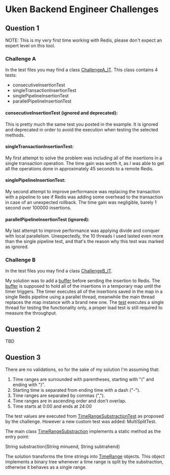 # Uken Backend Engineer Challenges

## Question 1

NOTE: This is my very first time working with Redis, please don't expect an expert level on this tool.

### Challenge A

In the test files you may find a class [ChallengeA_IT](src/test/java/com/uken/rockfield/question1/ChallengeA_IT.java). 
This class contains 4 tests:
- consecutiveInsertionTest
- singleTransactionInsertionTest
- singlePipelineInsertionTest
- parallelPipelineInsertionTest

#### consecutiveInsertionTest (ignored and deprecated): 
This is pretty much the same test you posted in the example. 
It is ignored and deprecated in order to avoid the execution when testing the selected methods.

#### singleTransactionInsertionTest: 
My first attempt to solve the problem was including all of the insertions in a single transaction operation. 
The time gain was worth it, as I was able to get all the operations done in approximately 45 seconds to a remote Redis.

#### singlePipelineInsertionTest: 
My second attempt to improve performance was replacing the transaction with a pipeline to see if Redis was adding some overhead to the transaction in case of an unexpected rollback. 
The time gain was negligible, barely 1 second over 100000 insertions.

#### parallelPipelineInsertionTest (ignored): 
My last attempt to improve performance was applying divide and conquer with local parallelism.
Unexpectedly, the 10 threads I used lasted even more than the single pipeline test, and that's the reason why this test was marked as ignored.

### Challenge B

In the test files you may find a class [ChallengeB_IT](src/test/java/com/uken/rockfield/question1/ChallengeB_IT.java). 

My solution was to add a [buffer](src/main/java/com/uken/rockfield/question1/RedisBuffer.java) before sending the insertion to Redis. 
The [buffer](src/main/java/com/uken/rockfield/question1/RedisBuffer.java) is supposed to hold all of the insertions in a temporary map until the timer triggers.
The timer executes all of the insertions saved in the map in a single Redis pipeline using a parallel thread, meanwhile the main thread replaces the map instance with a brand new one.
The [test](src/test/java/com/uken/rockfield/question1/ChallengeB_IT.java) executes a single thread for testing the functionality only, a proper load test is still required to measure the throughput.

## Question 2

TBD

## Question 3

There are no validations, so for the sake of my solution I'm assuming that:
1. Time ranges are surrounded with parentheses, starting with "(" and ending with ")".
2. Starting time is separated from ending time with a dash ("-").
3. Time ranges are separated by commas (",").
4. Time ranges are in ascending order and don't overlap.
5. Time starts at 0:00 and ends at 24:00

The test values are executed from [TimeRangeSubstractionTest](src/test/java/com/uken/rockfield/question3/TimeRangeSubstractionTest.java) as proposed by the challenge. However a new custom test was added: MultiSplitTest.

The main class [TimeRangeSubstraction](src/main/java/com/uken/rockfield/question3/TimeRangeSubstraction.java) implements a static method as the entry point:

String substraction(String minuend, String subtrahend)

The solution transforms the time strings into [TimeRange](src/main/java/com/uken/rockfield/question3/TimeRange.java) objects. This object implements a binary tree whenever a time range is split by the substraction, otherwise it behaves as a single range. 